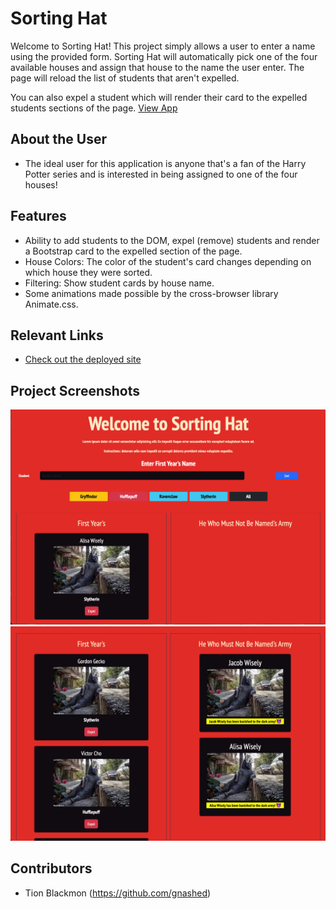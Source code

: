 # Sorting Hat
<!-- update the netlify badge above with your own badge that you can find at netlify under settings/general#status-badges -->

Welcome to Sorting Hat! This project simply allows a user to enter a name using the provided form. Sorting Hat will automatically pick one of the four available houses and assign that house to the name the user enter. The page will reload the list of students that aren't expelled.

You can also expel a student which will render their card to the expelled students sections of the page.
[View App](#your-link)

## About the User <!-- This is a scaled down user persona -->
- The ideal user for this application is anyone that's a fan of the Harry Potter series and is interested in being assigned to one of the four houses!

## Features <!-- List your app features using bullets! Do NOT use a paragraph. No one will read that! -->
- Ability to add students to the DOM, expel (remove) students and render a Bootstrap card to the expelled section of the page.
- House Colors: The color of the student's card changes depending on which house they were sorted.
- Filtering: Show student cards by house name.
- Some animations made possible by the cross-browser library Animate.css.

## Relevant Links <!-- Link to all the things that are required outside of the ones that have their own section -->
- [Check out the deployed site](https://sorting-hat-v2.netlify.app/)

## Project Screenshots <!-- These can be inside of your project. Look at the repos from class and see how the images are included in the readme -->
<img width="1148" alt="Your Alt" src="./assets/homepage-screenshot.png">
<img width="1148" alt="Your Alt" src="./assets/expelledArmy-screenshot.png">

## Contributors
- Tion Blackmon (https://github.com/gnashed)
